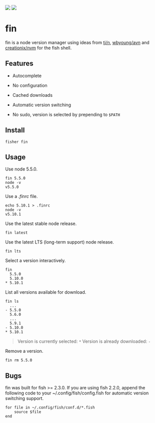 [slack-link]: https://fisherman-wharf.herokuapp.com
[slack-badge]: https://fisherman-wharf.herokuapp.com/badge.svg
[travis-link]: https://travis-ci.org/fisherman/fisherman
[travis-badge]: https://img.shields.io/travis/fisherman/fisherman.svg

[![][travis-badge]][travis-link]
[![][slack-badge]][slack-link]

# fin

fin is a node version manager using ideas from [tj/n], [wbyoung/avn] and [creationix/nvm] for the fish shell.

## Features

* Autocomplete

* No configuration

* Cached downloads

* Automatic version switching

* No sudo, version is selected by prepending to `$PATH`

## Install

```
fisher fin
```

## Usage

Use node 5.5.0.

```
fin 5.5.0
node -v
v5.5.0
```

Use a *.finrc* file.

```
echo 5.10.1 > .finrc
node -v
v5.10.1
```

Use the latest stable node release.

```
fin latest
```

Use the latest LTS (long-term support) node release.

```
fin lts
```

Select a version interactively.

```
fin
  5.5.0
  5.10.0
* 5.10.1
```

List all versions available for download.

```
fin ls
  ...
- 5.5.0
  5.6.0
  ...
  5.9.1
- 5.10.0
* 5.10.1
```

> Version is currently selected: `*`
> Version is already downloaded: `-`

Remove a version.

```
fin rm 5.5.0
```

## Bugs

fin was built for fish >= 2.3.0. If you are using fish 2.2.0, append the following code to your ~/.config/fish/config.fish for automatic version switching support.

```fish
for file in ~/.config/fish/conf.d/*.fish
    source $file
end
```

[bass]: https://github.com/edc/bass
[laborious]: https://github.com/edc/bass/issues/28
[tj/n]: https://github.com/tj/n
[wbyoung/avn]: https://github.com/wbyoung/avn
[creationix/nvm]: https://github.com/creationix/fin
